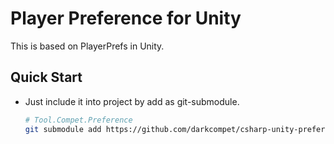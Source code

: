 # Player Preference for Unity

This is based on PlayerPrefs in Unity.


## Quick Start

- Just include it into project by add as git-submodule.
	
	```bash
	# Tool.Compet.Preference
	git submodule add https://github.com/darkcompet/csharp-unity-preference.git
	```
